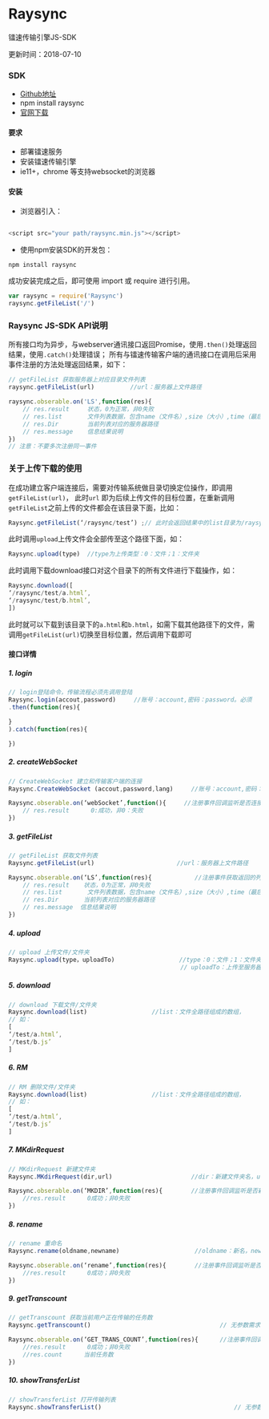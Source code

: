 # Raysync
镭速传输引擎JS-SDK

更新时间：2018-07-10

### SDK

* [Github地址](https://github.com/yangyi000/Raysync/)
* npm install raysync
* [官网下载](https://www.raysync.cn/)

#### 要求
* 部署镭速服务
* 安装镭速传输引擎
* ie11+，chrome 等支持websocket的浏览器

#### 安装
* 浏览器引入：
``` javascript

<script src="your path/raysync.min.js"></script>
```
* 使用npm安装SDK的开发包：
```javascript
npm install raysync
```
成功安装完成之后，即可使用 import 或 require 进行引用。
```javascript
var raysync = require('Raysync')
raysync.getFileList('/')
```
### Raysync JS-SDK API说明
所有接口均为异步，与webserver通讯接口返回Promise，使用`.then()`处理返回结果，使用`.catch()`处理错误；
所有与镭速传输客户端的通讯接口在调用后采用事件注册的方法处理返回结果，如下：<br>
``` javascript
// getFileList 获取服务器上对应目录文件列表
raysync.getFileList(url)          //url：服务器上文件路径

raysync.obserable.on('LS',function(res){
    // res.result     状态，0为正常，非0失败  
    // res.list       文件列表数据，包含name（文件名）,size（大小）,time（最后修改时间）,type（是否为文件夹）信息
    // res.Dir        当前列表对应的服务器路径
    // res.message    信息结果说明
})
// 注意：不要多次注册同一事件
```
### 关于上传下载的使用
在成功建立客户端连接后，需要对传输系统做目录切换定位操作，即调用`getFileList(url)`，
此时`url` 即为后续上传文件的目标位置，在重新调用`getFileList`之前上传的文件都会在该目录下面，比如：
```javascript
Raysync.getFileList(‘/raysync/test’) ;// 此时会返回结果中的list目录为/raysync/test 目录下的文件列表，
```
此时调用`upload`上传文件会全部传至这个路径下面，如：
```javascript
Raysync.upload(type)  //type为上传类型：0：文件；1：文件夹
```
此时调用下载download接口对这个目录下的所有文件进行下载操作，如：
```javascript
Raysync.download([
‘/raysync/test/a.html’,
‘/raysync/test/b.html’,
])
```
此时就可以下载到该目录下的`a.html`和`b.html`，如需下载其他路径下的文件，需调用`getFileList(url)`切换至目标位置，然后调用下载即可

#### 接口详情
##### 1. login
```javascript
// login登陆命令，传输流程必须先调用登陆
Raysync.login(accout,password)     //账号：account,密码：password。必须
.then(function(res){               

}
).catch(function(res){

})
```
##### 2. createWebSocket
```javascript
// CreateWebSocket 建立和传输客户端的连接
Raysync.CreateWebSocket (accout,password,lang)     //账号：account,密码：password；lang:语言 'zh-CN'中文，'en-US'英文

Raysync.obserable.on(‘webSocket’,function(){     //注册事件回调监听是否连接成功
    // res.result      0:成功，非0：失败
})

```
##### 3. getFileList
```javascript
// getFileList 获取文件列表
Raysync.getFileList(url)                       //url：服务器上文件路径

Raysync.obserable.on(‘LS’,function(res){            //注册事件获取返回的列表信息
    // res.result    状态，0为正常，非0失败  
    // res.list       文件列表数据，包含name（文件名）,size（大小）,time（最后修改时间）,type（是否为文件夹）信息
    // res.Dir       当前列表对应的服务器路径
    // res.message  信息结果说明
})

```
##### 4. upload
```javascript
// upload 上传文件/文件夹
Raysync.upload(type，uploadTo)                  //type：0：文件；1：文件夹
                                                // uploadTo：上传至服务器路径

```
##### 5. download
```javascript
// download 下载文件/文件夹
Raysync.download(list)                  //list：文件全路径组成的数组，
// 如：
[
‘/test/a.html’,
‘/test/b.js’
]

```
##### 6. RM
```javascript
// RM 删除文件/文件夹
Raysync.download(list)                  //list：文件全路径组成的数组，
// 如：
[
‘/test/a.html’,
‘/test/b.js’
]

```
##### 7. MKdirRequest
```javascript
// MKdirRequest 新建文件夹
Raysync.MKdirRequest(dir,url)                      //dir：新建文件夹名，url：服务器路径，即哪个目录//下新建

Raysync.obserable.on(‘MKDIR’,function(res){        //注册事件回调监听是否新建成功
    //res.result      0成功；非0失败
})
```
##### 8. rename
```javascript
// rename 重命名
Raysync.rename(oldname,newname)                     //oldname：新名，newname：旧名。以全路径形式传递，如：‘/test/a.html’更名‘/test/b.html’

Raysync.obserable.on(‘rename’,function(res){        //注册事件回调监听是否成功
    //res.result      0成功；非0失败
})
```
##### 9. getTranscount
```javascript
// getTranscount 获取当前用户正在传输的任务数
Raysync.getTranscount()                                    // 无参数需求

Raysync.obserable.on(‘GET_TRANS_COUNT’,function(res){      //注册事件回调监听是否成功
    //res.result      0成功；非0失败
    //res.count      当前任务数
})
```
##### 10. showTransferList
```javascript
// showTransferList 打开传输列表
Raysync.showTransferList()                                     // 无参数需求
```
